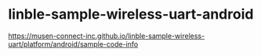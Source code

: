 # linble-sample-wireless-uart-android

https://musen-connect-inc.github.io/linble-sample-wireless-uart/platform/android/sample-code-info
